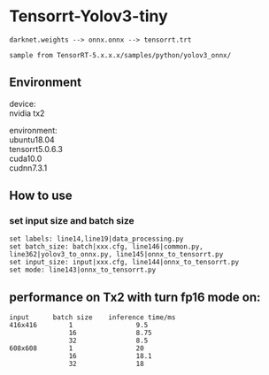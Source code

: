 # Tensorrt-Yolov3-tiny

    darknet.weights --> onnx.onnx --> tensorrt.trt

    sample from TensorRT-5.x.x.x/samples/python/yolov3_onnx/

## Environment
device:  
nvidia tx2

environment:  
ubuntu18.04  
tensorrt5.0.6.3  
cuda10.0  
cudnn7.3.1  

## How to use
### set input size and batch size
    set labels: line14,line19|data_processing.py
    set batch_size: batch|xxx.cfg, line146|common.py, line362|yolov3_to_onnx.py, line145|onnx_to_tensorrt.py
    set input_size: input|xxx.cfg, line144|onnx_to_tensorrt.py
    set mode: line143|onnx_to_tensorrt.py

## performance on Tx2 with turn fp16 mode on:
       
    input      batch size    inference time/ms
    416x416        1                9.5
                   16               8.75
                   32               8.5
    608x608        1                20
                   16               18.1
                   32               18
